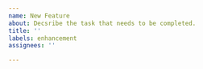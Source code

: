 ```yaml
---
name: New Feature
about: Decsribe the task that needs to be completed.
title: ''
labels: enhancement
assignees: ''

---
```




